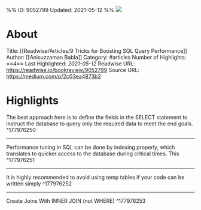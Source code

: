 %%
ID: 9052799
Updated: 2021-05-12
%%
![](https://readwise-assets.s3.amazonaws.com/static/images/article4.6bc1851654a0.png)

# About
Title: [[Readwise/Articles/9 Tricks for Boosting SQL Query Performance]]
Author: [[Anisuzzaman Babla]]
Category: #articles
Number of Highlights: ==4==
Last Highlighted: *2021-05-12*
Readwise URL: https://readwise.io/bookreview/9052799
Source URL: https://medium.com/p/2c03ea4873b2


# Highlights 
The best approach here is to define the fields in the SELECT statement to instruct the database to query only the required data to meet the end goals.  ^177976250

---

Performance tuning in SQL can be done by indexing properly, which translates to quicker access to the database during critical times. This  ^177976251

---

It is highly recommended to avoid using temp tables if your code can be written simply  ^177976252

---

Create Joins With INNER JOIN (not WHERE)  ^177976253

